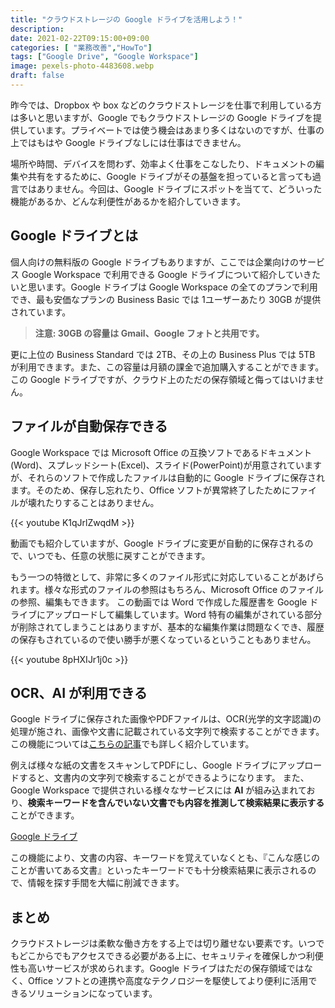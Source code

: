 ```yaml
---
title: "クラウドストレージの Google ドライブを活用しよう！"
description: 
date: 2021-02-22T09:15:00+09:00
categories: [ "業務改善","HowTo"]
tags: ["Google Drive", "Google Workspace"]
image: pexels-photo-4483608.webp
draft: false
---
```

昨今では、Dropbox や box などのクラウドストレージを仕事で利用している方は多いと思いますが、Google でもクラウドストレージの Google ドライブを提供しています。プライベートでは使う機会はあまり多くはないのですが、仕事の上ではもはや Google ドライブなしには仕事はできません。

場所や時間、デバイスを問わず、効率よく仕事をこなしたり、ドキュメントの編集や共有をするために、Google ドライブがその基盤を担っていると言っても過言ではありません。今回は、Google ドライブにスポットを当てて、どういった機能があるか、どんな利便性があるかを紹介していきます。

## Google ドライブとは
個人向けの無料版の Google ドライブもありますが、ここでは企業向けのサービス Google Workspace で利用できる Google ドライブについて紹介していきたいと思います。Google ドライブは Google Workspace の全てのプランで利用でき、最も安価なプランの Business Basic では 1ユーザーあたり 30GB が提供されています。
> **注意: 30GB の容量は Gmail、Google フォトと共用です。**

更に上位の Business Standard では 2TB、その上の Business Plus では 5TB が利用できます。また、この容量は月額の課金で追加購入することができます。この Google ドライブですが、クラウド上のただの保存領域と侮ってはいけません。

## ファイルが自動保存できる
Google Workspace では Microsoft Office の互換ソフトであるドキュメント(Word)、スプレッドシート(Excel)、スライド(PowerPoint)が用意されていますが、それらのソフトで作成したファイルは自動的に Google ドライブに保存されます。そのため、保存し忘れたり、Office ソフトが異常終了したためにファイルが壊れたりすることはありません。

{{< youtube K1qJrlZwqdM >}}

動画でも紹介していますが、Google ドライブに変更が自動的に保存されるので、いつでも、任意の状態に戻すことができます。

もう一つの特徴として、非常に多くのファイル形式に対応していることがあげられます。様々な形式のファイルの参照はもちろん、Microsoft Office のファイルの参照、編集もできます。
この動画では Word で作成した履歴書を Google ドライブにアップロードして編集しています。Word 特有の編集がされている部分が削除されてしまうことはありますが、基本的な編集作業は問題なくでき、履歴の保存もされているので使い勝手が悪くなっているということもありません。

{{< youtube 8pHXIJr1j0c >}}

## OCR、AI が利用できる
Google ドライブに保存された画像やPDFファイルは、OCR(光学的文字認識)の処理が施され、画像や文書に記載されている文字列で検索することができます。
この機能については<a href="https://www.linkup.works/2020/11/30/easy-way-to-paperless/" target="_blank" rel="noreferrer noopener">こちらの記事</a>でも詳しく紹介しています。

例えば様々な紙の文書をスキャンしてPDFにし、Google ドライブにアップロードすると、文書内の文字列で検索することができるようになります。
また、Google Workspace で提供されいる様々なサービスには **AI** が組み込まれており、**検索キーワードを含んでいない文書でも内容を推測して検索結果に表示する**ことができます。

[Google ドライブ](https://www.google.com/intl/ja_ALL/drive/features/#technology)

この機能により、文書の内容、キーワードを覚えていなくとも、『こんな感じのことが書いてある文書』といったキーワードでも十分検索結果に表示されるので、情報を探す手間を大幅に削減できます。

## まとめ
クラウドストレージは柔軟な働き方をする上では切り離せない要素です。いつでもどこからでもアクセスできる必要がある上に、セキュリティを確保しかつ利便性も高いサービスが求められます。Google ドライブはただの保存領域ではなく、Office ソフトとの連携や高度なテクノロジーを駆使してより便利に活用できるソリューションになっています。